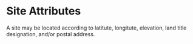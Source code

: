Site Attributes
===============

A site may be located according to latitute, longitute, elevation, land title designation, and/or postal address.
